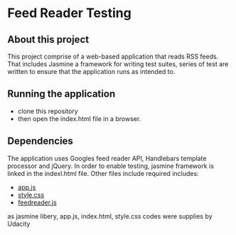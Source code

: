 # Feed Reader Testing 

## About this project

This project comprise of a web-based application that reads RSS feeds. That includes Jasmine a framework for writing test suites, series of test are written to ensure that the application runs as intended to.

## Running the application

* clone this repository
* then open the index.html file in a browser.

## Dependencies

The application uses Googles feed reader API, Handlebars template processor and jQuery.
In order to enable testing, jasmine framework is linked in the indexl.html file. Other files include required includes:
* <a href='https://github.com/hotboy01/Simi-FEND-feadreader-testing/blob/master/js/app.js'>app.js</a>
* <a href='https://github.com/hotboy01/Simi-FEND-feadreader-testing/blob/master/css/style.css'>style.css</a>
* <a href='https://github.com/hotboy01/Simi-FEND-feadreader-testing/blob/master/jasmine/spec/feedreader.js'>feedreader.js</a>

as jasmine libery, app.js, index.html, style.css codes were supplies by Udacity 
